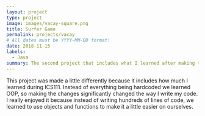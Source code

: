 ```yaml
---
layout: project
type: project
image: images/vacay-square.png
title: Surfer Game
permalink: projects/vacay
# All dates must be YYYY-MM-DD format!
date: 2018-11-15
labels:
  - Java
summary: The second project that includes what I learned after making the simple ball game.
---
```

This project was made a little differently because it includes how much I learned during ICS111. Instead of everything being hardcoded we learned OOP, so making the changes significantly changed the way I write my code. I really enjoyed it because instead of writing hundreds of lines of code, we learned to use objects and functions to make it a little easier on ourselves.

